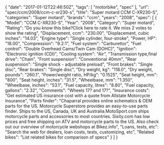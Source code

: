 {
    "date": "2017-01-12T22:46:50Z",
    "tags": [
        "motorbike",
        "spec"
    ],
    "url": "spec\/ccm\/2008\/ccm-c-xr230-s",
    "title": "Super motard CCM C-XR230-S",
    "categories": "Super motard",
    "brands": "ccm",
    "years": "2008",
    "spec": [
        {
            "Model": "CCM C-XR230-S",
            "Year": "2008",
            "Category": "Super motard",
            "Rating": "Do you know this bike?Click here to rate it. We miss 2 votes to show the rating",
            "Displacement, ccm": "230.00",
            "Displacement, cubic inches": "14.03",
            "Engine type": "Single cylinder, four-stroke",
            "Power, HP": "18.00",
            "Compression": "9.2:1",
            "Fuel system": "Carburettor",
            "Fuel control": "Double Overhead Cams\/Twin Cam (DOHC)",
            "Ignition": "Electronic ignition (CDI)",
            "Cooling system": "Air",
            "Transmission type,final drive": "Chain",
            "Front suspension": "Conventional 40mm",
            "Rear suspension": "Single shock - adjustable preload",
            "Front brakes": "Single disc",
            "Rear brakes": "Single disc",
            "Dry weight, kg": "118.0",
            "Dry weight, pounds": "260.1",
            "Power\/weight ratio, HP\/kg": "0.1525",
            "Seat height, mm": "800",
            "Seat height, inches": "31.5",
            "Wheelbase, mm": "1.350",
            "Wheelbase, inches": "53.1",
            "Fuel capacity, litres": "8.80",
            "Fuel capacity, gallons": "2.32",
            "Comments": "Wheels 17? and 17?",
            "Insurance costs": "Get estimated US insurance cost with a quote from Allstate Motorcycle Insurance",
            "Parts finder": "Chaparral provides online schematics & OEM parts for the US.   Motorcycle Superstore provides an easy-to-use parts finder. Ships to the US, Canada, UK and Australia.MotoSport.com ships motorcycle parts and accessories to most countries.    Sixity.com has low prices and free shipping on ATV and motorcycle parts to the US. Also check out our overview of motorcycle webshops at Bikez.info",
            "Loans, tests, etc": "Search the web for dealers, loan costs, tests, customizing, etc",
            "Related bikes": "List related bikes for comparison of specs"
        }
    ]
}